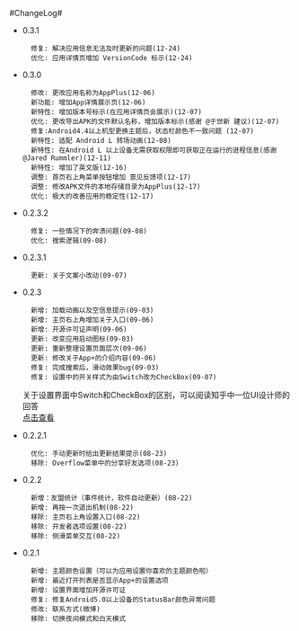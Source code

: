
#ChangeLog#

* 0.3.1

        修复: 解决应用信息无法及时更新的问题(12-24)
        优化: 应用详情页增加 VersionCode 标示(12-24)

* 0.3.0
        
        修改: 更改应用名称为AppPlus(12-06)
        新功能: 增加App详情展示页(12-06)
        新特性: 增加版本号标示(在应用详情页会展示)(12-07)
        优化: 更改导出APK的文件默认名称，增加版本标示(感谢 @于世新 建议)(12-07)
        修复:Android4.4以上机型更换主题后，状态栏颜色不一致问题 (12-07)
        新特性: 适配 Android L 转场动画(12-08)
        新特性: 在Android L 以上设备无需获取权限即可获取正在运行的进程信息(感谢 @Jared Rummler)(12-11)
        新特性: 增加了英文版(12-16)
        调整: 首页右上角菜单按钮增加 意见反馈项(12-17)
        调整: 修改APK文件的本地存储目录为AppPlus(12-17)
        优化: 极大的改善应用的稳定性(12-17)
            
* 0.2.3.2

        修复: 一些情况下的奔溃问题(09-08)
        优化: 搜索逻辑(09-08)

* 0.2.3.1

        更新: 关于文案小改动(09-07)

* 0.2.3

        新增: 加载动画以及空信息提示(09-03)
        新增: 主页右上角增加关于入口(09-06)
        新增: 开源许可证声明(09-06)
        更新: 改变应用启动图标(09-03)
        更新: 重新整理设置页面层次(09-06)
        更新: 修改关于App+的介绍内容(09-06)
        修复: 完成搜索后，滑动效果bug(09-03)
        修复: 设置中的开关样式为由Switch改为CheckBox(09-07)

    关于设置界面中Switch和CheckBox的区别，可以阅读知乎中一位UI设计师的回答<br>[点击查看](http://www.zhihu.com/question/22470976/answer/21465049)


* 0.2.2.1

        优化: 手动更新时给出更新结果提示(08-23)
        移除: Overflow菜单中的分享好友选项(08-23)

* 0.2.2

        新增：友盟统计（事件统计，软件自动更新）(08-22)
        新增: 再按一次退出机制(08-22)
        移除: 主页右上角设置入口(08-22)
        移除: 开发者选项设置(08-22)
        移除: 侧滑菜单交互(08-22)

* 0.2.1

        新增: 主题颜色设置（可以为应用设置你喜欢的主题颜色啦）
        新增: 最近打开列表是否显示App+的设置选项
        新增: 设置界面增加开源许可证
        修复: 修复Android5.0以上设备的StatusBar颜色异常问题
        修改: 联系方式(微博)
        移除: 切换夜间模式和白天模式